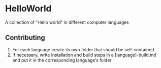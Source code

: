 # HelloWorld
A collection of "Hello world" in different computer languages

## Contributing
1. For each language create its own folder that should be self-contained 
2. If necessary, write installation and build steps in a [language]-build.md and put it in the corresponding language's folder
